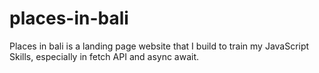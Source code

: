 # places-in-bali

Places in bali is a landing page website that I build to train my JavaScript Skills, especially in fetch API and async await.
